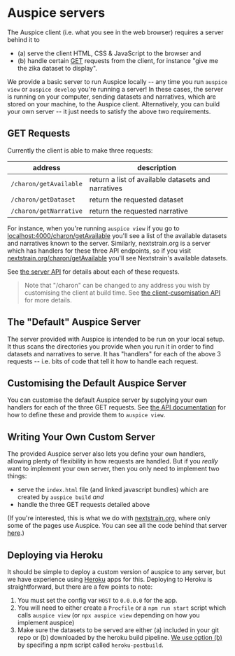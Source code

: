# Auspice servers

The Auspice client (i.e. what you see in the web browser) requires a server behind it to
- (a) serve the client HTML, CSS & JavaScript to the browser and
- (b) handle certain [GET](https://en.wikipedia.org/wiki/Hypertext_Transfer_Protocol#Request_methods) requests from the client, for instance "give me the zika dataset to display".

We provide a basic server to run Auspice locally -- any time you run `auspice view` or `auspice develop` you're running a server!
In these cases, the server is running on your computer, sending datasets and narratives, which are stored on your machine, to the Auspice client.
Alternatively, you can build your own server -- it just needs to satisfy the above two requirements.


## GET Requests

Currently the client is able to make three requests:

| address | description |
| --- | --- |
| `/charon/getAvailable` | return a list of available datasets and narratives |
| `/charon/getDataset` | return the requested dataset |
| `/charon/getNarrative` | return the requested narrative |

For instance, when you're running `auspice view` if you go to [localhost:4000/charon/getAvailable](http://localhost:4000/charon/getAvailable) you'll see a list of the available datasets and narratives known to the server.
Similarly, nextstrain.org is a server which has handlers for these three API endpoints, so if you visit [nextstrain.org/charon/getAvailable](https://nextstrain.org/charon/getAvailable) you'll see Nextstrain's available datasets.

See [the server API](../server/api.md) for details about each of these requests.

> Note that "/charon" can be changed to any address you wish by customising the client at build time.
See [the client-cusomisation API](../customise-client/api) for more details.

## The "Default" Auspice Server

The server provided with Auspice is intended to be run on your local setup.
It thus scans the directories you provide when you run it in order to find datasets and narratives to serve.
It has "handlers" for each of the above 3 requests -- i.e. bits of code that tell it how to handle each request.


## Customising the Default Auspice Server

You can customise the default Auspice server by supplying your own handlers for each of the three GET requests.
See [the API documentation](../server/api#suppling-custom-handlers-to-the-auspice-server) for how to define these and provide them to `auspice view`.


## Writing Your Own Custom Server

The provided Auspice server also lets you define your own handlers, allowing plenty of flexibility in how requests are handled.
But if you _really_ want to implement your own server, then you only need to implement two things:
- serve the `index.html` file (and linked javascript bundles) which are created by `auspice build` _and_
- handle the three GET requests detailed above

(If you're interested, this is what we do with [nextstrain.org](https://nextstrain.org), where only some of the pages use Auspice. You can see all the code behind that server [here](https://github.com/nextstrain/nextstrain.org).)


## Deploying via Heroku

It should be simple to deploy a custom version of auspice to any server, but we have experience using [Heroku](https://heroku.com/) apps for this.
Deploying to Heroku is straightforward, but there are a few points to note:
1. You must set the config var `HOST` to `0.0.0.0` for the app.
1. You will need to either create a `Procfile` or a `npm run start` script which calls `auspice view` (or `npx auspice view` depending on how you implement auspice)
1. Make sure the datasets to be served are either (a) included in your git repo or (b) downloaded by the heroku build pipeline.
[We use option (b)](https://github.com/nextstrain/auspice/blob/master/package.json) by specifing a npm script called `heroku-postbuild`.
